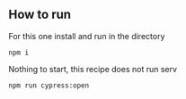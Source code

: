 ## How to run

For this one install and run in the directory

```
npm i
```

Nothing to start, this recipe does not run serv

```
npm run cypress:open
```
